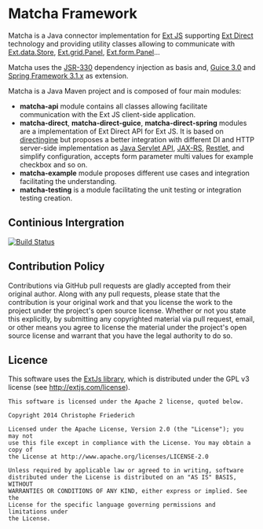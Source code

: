 Matcha Framework
======

Matcha is a Java connector implementation for [Ext JS](http://sencha.com) supporting [Ext Direct](http://www.sencha.com/products/extjs/extdirect/) technology and providing utility classes allowing to communicate with [Ext.data.Store](http://docs.sencha.com/extjs/#!/api/Ext.data.Store), [Ext.grid.Panel](http://docs.sencha.com/extjs/#!/api/Ext.form.Panel), [Ext.form.Panel](http://docs.sencha.com/extjs/#!/api/Ext.form.Panel)...

Matcha uses the [JSR-330](https://jcp.org/en/jsr/detail?id=330) dependency injection as basis and, [Guice 3.0](https://code.google.com/p/google-guice/) and [Spring Framework 3.1.x](http://projects.spring.io/spring-framework/) as extension.

Matcha is a Java Maven project and is composed of four main modules:

* **matcha-api** module contains all classes allowing facilitate communication with the Ext JS client-side application.
* **matcha-direct**, **matcha-direct-guice**, **matcha-direct-spring** modules are a implementation of Ext Direct API for Ext JS. It is based on [directjngine](https://code.google.com/p/directjngine/) but proposes a better integration with different DI and HTTP server-side implementation as [Java Servlet API](http://www.oracle.com/technetwork/java/index-jsp-135475.html), [JAX-RS](https://jax-rs-spec.java.net/), [Restlet](http://restlet.org/), and simplify configuration, accepts form parameter multi values for example checkbox and so on.
* **matcha-example** module proposes different use cases and integration facilitating the understanding.
* **matcha-testing** is a module facilitating the unit testing or integration testing  creation.
 
## Continious Intergration

[![Build Status](https://travis-ci.org/devacfr/matcha.png)](https://travis-ci.org/devacfr/matcha)

## Contribution Policy

Contributions via GitHub pull requests are gladly accepted from their original author.
Along with any pull requests, please state that the contribution is your original work and 
that you license the work to the project under the project's open source license.
Whether or not you state this explicitly, by submitting any copyrighted material via pull request, 
email, or other means you agree to license the material under the project's open source license and 
warrant that you have the legal authority to do so.

## Licence

This software uses the [ExtJs library](http://extjs.com), which is distributed under the GPL v3 license (see http://extjs.com/license).

	This software is licensed under the Apache 2 license, quoted below.
	
	Copyright 2014 Christophe Friederich
	
	Licensed under the Apache License, Version 2.0 (the "License"); you may not
	use this file except in compliance with the License. You may obtain a copy of
	the License at http://www.apache.org/licenses/LICENSE-2.0
	
	Unless required by applicable law or agreed to in writing, software
	distributed under the License is distributed on an "AS IS" BASIS, WITHOUT
	WARRANTIES OR CONDITIONS OF ANY KIND, either express or implied. See the
	License for the specific language governing permissions and limitations under
	the License.

